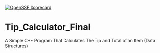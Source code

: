[![OpenSSF Scorecard](https://api.securityscorecards.dev/projects/github.com/{NWMorrison}/{Tip_Calculator_Final}/badge)](https://securityscorecards.dev/viewer/?uri=github.com/{NWMorrison}/{https://github.com/NWMorrison/Tip_Calculator_Final})
# Tip_Calculator_Final
 A Simple C++ Program That Calculates The Tip and Total of an Item (Data Structures)
